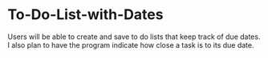 # To-Do-List-with-Dates
Users will be able to create and save to do lists that keep track of due dates. 
I also plan to have the program indicate how close a task is to its due date.
